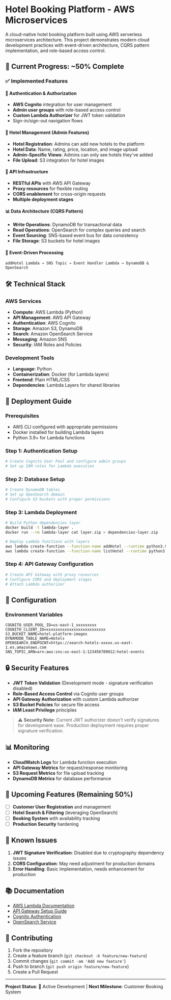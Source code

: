 # Hotel Booking Platform - AWS Microservices

A cloud-native hotel booking platform built using AWS serverless microservices architecture. This project demonstrates modern cloud development practices with event-driven architecture, CQRS pattern implementation, and role-based access control.

## 🚀 Current Progress: ~50% Complete

### ✅ Implemented Features

#### 🔐 Authentication & Authorization

- **AWS Cognito** integration for user management
- **Admin user groups** with role-based access control
- **Custom Lambda Authorizer** for JWT token validation
- Sign-in/sign-out navigation flows

#### 🏨 Hotel Management (Admin Features)

- **Hotel Registration**: Admins can add new hotels to the platform
- **Hotel Data**: Name, rating, price, location, and image upload
- **Admin-Specific Views**: Admins can only see hotels they've added
- **File Upload**: S3 integration for hotel images

#### 🔧 API Infrastructure

- **RESTful APIs** with AWS API Gateway
- **Proxy resources** for flexible routing
- **CORS enablement** for cross-origin requests
- **Multiple deployment stages**

#### 📊 Data Architecture (CQRS Pattern)

- **Write Operations**: DynamoDB for transactional data
- **Read Operations**: OpenSearch for complex queries and search
- **Event Sourcing**: SNS-based event bus for data consistency
- **File Storage**: S3 buckets for hotel images

#### 🔄 Event-Driven Processing

```
addHotel Lambda → SNS Topic → Event Handler Lambda → DynamoDB & OpenSearch
```

## 🛠️ Technical Stack

### AWS Services

- **Compute**: AWS Lambda (Python)
- **API Management**: AWS API Gateway
- **Authentication**: AWS Cognito
- **Storage**: Amazon S3, DynamoDB
- **Search**: Amazon OpenSearch Service
- **Messaging**: Amazon SNS
- **Security**: IAM Roles and Policies

### Development Tools

- **Language**: Python
- **Containerization**: Docker (for Lambda layers)
- **Frontend**: Plain HTML/CSS
- **Dependencies**: Lambda Layers for shared libraries

## 🚀 Deployment Guide

### Prerequisites

- AWS CLI configured with appropriate permissions
- Docker installed for building Lambda layers
- Python 3.9+ for Lambda functions

### Step 1: Authentication Setup

```bash
# Create Cognito User Pool and configure admin groups
# Set up IAM roles for Lambda execution
```

### Step 2: Database Setup

```bash
# Create DynamoDB tables
# Set up OpenSearch domain
# Configure S3 buckets with proper permissions
```

### Step 3: Lambda Deployment

```bash
# Build Python dependencies layer
docker build -t lambda-layer .
docker run --rm lambda-layer cat layer.zip > dependencies-layer.zip

# Deploy Lambda functions with layers
aws lambda create-function --function-name addHotel --runtime python3.9
aws lambda create-function --function-name listHotel --runtime python3.9
```

### Step 4: API Gateway Configuration

```bash
# Create API Gateway with proxy resources
# Configure CORS and deployment stages
# Attach Lambda authorizer
```

## 🔧 Configuration

### Environment Variables

```env
COGNITO_USER_POOL_ID=us-east-1_xxxxxxxxx
COGNITO_CLIENT_ID=xxxxxxxxxxxxxxxxxxxxxxxxxx
S3_BUCKET_NAME=hotel-platform-images
DYNAMODB_TABLE_NAME=Hotels
OPENSEARCH_ENDPOINT=https://search-hotels-xxxxx.us-east-1.es.amazonaws.com
SNS_TOPIC_ARN=arn:aws:sns:us-east-1:123456789012:hotel-events
```

## 🔒 Security Features

- **JWT Token Validation** (Development mode - signature verification disabled)
- **Role-Based Access Control** via Cognito user groups
- **API Gateway Authorization** with custom Lambda authorizer
- **S3 Bucket Policies** for secure file access
- **IAM Least Privilege** principles

> ⚠️ **Security Note**: Current JWT authorizer doesn't verify signatures for development ease. Production deployment requires proper signature verification.

## 📊 Monitoring

- **CloudWatch Logs** for Lambda function execution
- **API Gateway Metrics** for request/response monitoring
- **S3 Request Metrics** for file upload tracking
- **DynamoDB Metrics** for database performance

## 🚧 Upcoming Features (Remaining 50%)

- [ ] **Customer User Registration** and management
- [ ] **Hotel Search & Filtering** (leveraging OpenSearch)
- [ ] **Booking System** with availability tracking
- [ ] **Production Security** hardening

## 🐛 Known Issues

1. **JWT Signature Verification**: Disabled due to cryptography dependency issues
2. **CORS Configuration**: May need adjustment for production domains
3. **Error Handling**: Basic implementation, needs enhancement for production

## 📚 Documentation

- [AWS Lambda Documentation](https://docs.aws.amazon.com/lambda/)
- [API Gateway Setup Guide](https://docs.aws.amazon.com/apigateway/)
- [Cognito Authentication](https://docs.aws.amazon.com/cognito/)
- [OpenSearch Service](https://docs.aws.amazon.com/opensearch-service/)

## 🤝 Contributing

1. Fork the repository
2. Create a feature branch (`git checkout -b feature/new-feature`)
3. Commit changes (`git commit -am 'Add new feature'`)
4. Push to branch (`git push origin feature/new-feature`)
5. Create a Pull Request

---

**Project Status**: 🔄 Active Development | **Next Milestone**: Customer Booking System
